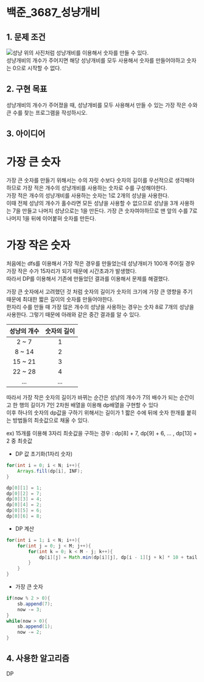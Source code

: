 # 백준_3687_성냥개비


## 1. 문제 조건

![성냥](/img/성냥.jpg "성냥")
위의 사진처럼 성냥개비를 이용해서 숫자를 만들 수 있다.\
성냥개비의 개수가 주어지면 해당 성냥개비를 모두 사용해서 숫자를 만들어야하고 숫자는 0으로 시작할 수 없다.

## 2. 구현 목표

성냥개비의 개수가 주어졌을 때, 성냥개비를 모두 사용해서 만들 수 있는 가장 작은 수와 큰 수를 찾는 프로그램을 작성하시오.

## 3. 아이디어

# 가장 큰 숫자
가장 큰 숫자를 만들기 위해서는 수의 자릿 수보다 숫자의 길이를 우선적으로 생각해야 하므로 가장 적은 개수의 성냥개비를 사용하는 숫자로 수를 구성해야한다.\
가장 적은 개수의 성냥개비를 사용하는 숫자는 1로 2개의 성냥을 사용한다.\
이때 전체 성냥의 개수가 홀수라면 모든 성냥을 사용할 수 없으므로 성냥을 3개 사용하는 7을 만들고 나머지 성냥으로는 1을 만든다.
가장 큰 숫자여야하므로 맨 앞의 수를 7로 나머지 1을 뒤에 이어붙혀 숫자를 만든다.

# 가장 작은 숫자
처음에는 dfs를 이용해서 가장 작은 경우를 만들었는데 성냥개비가 100개 주어질 경우 가장 작은 수가 15자리가 되기 때문에 시간초과가 발생했다.\
따라서 DP를 이용해서 기존에 만들었던 결과를 이용해서 문제를 해결했다.

가장 큰 숫자에서 고려했던 것 처럼 숫자의 길이가 숫자의 크기에 가장 큰 영향을 주기 때문에 최대한 짧은 길이의 숫자를 만들어야한다.\
한자리 수를 만들 때 가장 많은 개수의 성냥을 사용하는 경우는 숫자 8로 7개의 성냥을 사용한다. 그렇기 때문에 아래와 같은 중간 결과를 알 수 있다.

| 성냥의 개수  | 숫자의 길이 |
|:-------:|:------:|
|  2 ~ 7  |   1    |
| 8 ~ 14  |   2    |
| 15 ~ 21 |   3    |
| 22 ~ 28 |   4    |
|   ...   |  ...   |


따라서 가장 작은 숫자의 길이가 바뀌는 순간은 성냥의 개수가 7의 배수가 되는 순간이고 한 행의 길이가 7인 2차원 배열을 이용해 dp배열을 구현할 수 있다\
이후 하나의 숫자의 dp값을 구하기 위해서는 길이가 1 짧은 수에 뒤에 숫자 한개를 붙히는 방법들의 최솟값으로 채울 수 있다.

ex) 15개를 이용해 3자리 최솟값을 구하는 경우 : dp[8] + 7, dp[9] + 6, ... , dp[13] + 2 중 최솟값
- DP 값 초기화(1자리 숫자)
```java
for(int i = 0; i < N; i++){
    Arrays.fill(dp[i], INF);
}

dp[0][1] = 1;
dp[0][2] = 7;
dp[0][3] = 4;
dp[0][4] = 2;
dp[0][5] = 6;
dp[0][6] = 8;
```

- DP 계산
```java
for(int i = 1; i < N; i++){
    for(int j = 0; j < M; j++){
        for(int k = 0; k < M - j; k++){
            dp[i][j] = Math.min(dp[i][j], dp[i - 1][j + k] * 10 + tail[M - k - 1]);
        }
    }
}
```

- 가장 큰 숫자
```java
if(now % 2 > 0){
    sb.append(7);
    now -= 3;
}
while(now > 0){
    sb.append(1);
    now -= 2;
}
```

## 4. 사용한 알고리즘

DP